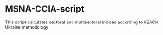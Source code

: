 # MSNA-CCIA-script
This script calculates sectoral and multisectoral indices according to REACH Ukraine methodology
